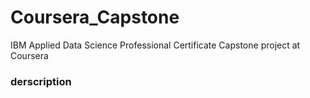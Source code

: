# Coursera_Capstone
IBM Applied Data Science Professional Certificate Capstone project at Coursera

### derscription

